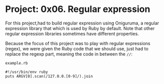 # Project: 0x06. Regular expression

For this project,had to build regular expression using Oniguruma, a regular expression library that which is used by Ruby by default. Note that other regular expression libraries sometimes have different properties.

Because the focus of this project was to play with regular expressions (regex), we were given the Ruby code that we should use, just had to replace the regexp part, meaning the code in between the `//`:

```
example.rb

#!/usr/bin/env ruby
puts ARGV[0].scan(/127.0.0.[0-9]/).join

```
